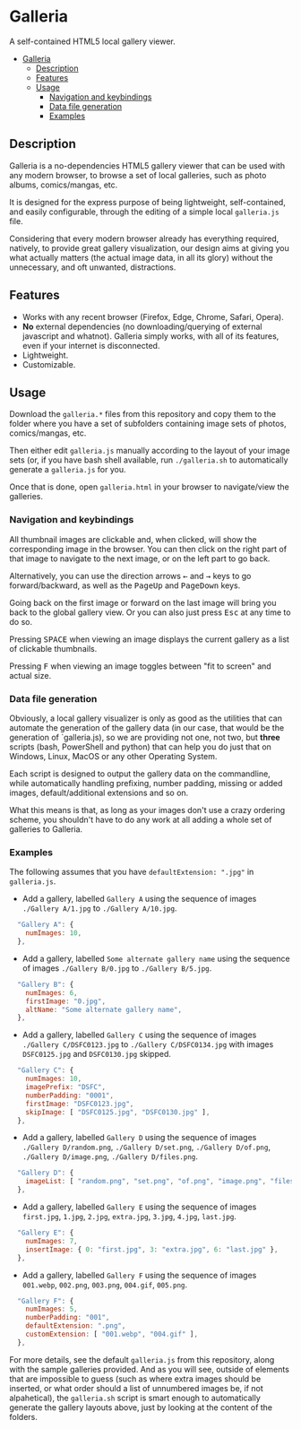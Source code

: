 # Galleria

A self-contained HTML5 local gallery viewer.

- [Galleria](#galleria)
  - [Description](#description)
  - [Features](#features)
  - [Usage](#usage)
    - [Navigation and keybindings](#navigation-and-keybindings)
    - [Data file generation](#data-file-generation)
    - [Examples](#examples)

## Description

Galleria is a no-dependencies HTML5 gallery viewer that can be used with any modern browser,
to browse a set of local galleries, such as photo albums, comics/mangas, etc.

It is designed for the express purpose of being lightweight, self-contained, and easily
configurable, through the editing of a simple local `galleria.js` file.

Considering that every modern browser already has everything required, natively, to provide
great gallery visualization, our design aims at giving you what actually matters (the actual
image data, in all its glory) without the unnecessary, and oft unwanted, distractions.

## Features

- Works with any recent browser (Firefox, Edge, Chrome, Safari, Opera).
- **No** external dependencies (no downloading/querying of external javascript and whatnot).
  Galleria simply works, with all of its features, even if your internet is disconnected.
- Lightweight.
- Customizable.

## Usage

Download the `galleria.*` files from this repository and copy them to the folder where
you have a set of subfolders containing image sets of photos, comics/mangas, etc.

Then either edit `galleria.js` manually according to the layout of your image sets (or, if
you have bash shell available, run `./galleria.sh` to automatically generate a `galleria.js`
for you.

Once that is done, open `galleria.html` in your browser to navigate/view the galleries.

### Navigation and keybindings

All thumbnail images are clickable and, when clicked, will show the corresponding image in
the browser. You can then click on the right part of that image to navigate to the next
image, or on the left part to go back.

Alternatively, you can use the direction arrows <kbd>←</kbd> and <kbd>→</kbd> keys to go
forward/backward, as well as the <kbd>PageUp</kbd> and <kbd>PageDown</kbd> keys.

Going back on the first image or forward on the last image will bring you back to the global
gallery view. Or you can also just press <kbd>Esc</kbd> at any time to do so.

Pressing <kbd>SPACE</kbd> when viewing an image displays the current gallery as a list of
clickable thumbnails.

Pressing <kbd>F</kbd> when viewing an image toggles between "fit to screen" and actual size.

### Data file generation

Obviously, a local gallery visualizer is only as good as the utilities that can automate the
generation of the gallery data (in our case, that would be the generation of `galleria.js),
so we are providing not one, not two, but **three** scripts (bash, PowerShell and python)
that can help you do just that on Windows, Linux, MacOS or any other Operating System.

Each script is designed to output the gallery data on the commandline, while automatically
handling prefixing, number padding, missing or added images, default/additional extensions
and so on.

What this means is that, as long as your images don't use a crazy ordering scheme, you
shouldn't have to do any work at all adding a whole set of galleries to Galleria.

### Examples

The following assumes that you have `defaultExtension: ".jpg"` in `galleria.js`.

- Add a gallery, labelled `Gallery A` using the sequence of images `./Gallery A/1.jpg` to
`./Gallery A/10.jpg`.

```js
  "Gallery A": {
    numImages: 10,
  },
```

- Add a gallery, labelled `Some alternate gallery name` using the sequence of images
  `./Gallery B/0.jpg` to `./Gallery B/5.jpg`.

```js
  "Gallery B": {
    numImages: 6,
    firstImage: "0.jpg",
    altName: "Some alternate gallery name",
  },
```

- Add a gallery, labelled `Gallery C` using the sequence of images `./Gallery C/DSFC0123.jpg`
  to `./Gallery C/DSFC0134.jpg` with images `DSFC0125.jpg` and `DSFC0130.jpg` skipped.

```js
  "Gallery C": {
    numImages: 10,
    imagePrefix: "DSFC",
    numberPadding: "0001",
    firstImage: "DSFC0123.jpg",
    skipImage: [ "DSFC0125.jpg", "DSFC0130.jpg" ],
  },
```

- Add a gallery, labelled `Gallery D` using the sequence of images `./Gallery D/random.png`,
  `./Gallery D/set.png`, `./Gallery D/of.png`, `./Gallery D/image.png`,
  `./Gallery D/files.png`.

```js
  "Gallery D": {
    imageList: [ "random.png", "set.png", "of.png", "image.png", "files.png" ],
  },
```

- Add a gallery, labelled `Gallery E` using the sequence of images `first.jpg`, `1.jpg`,
  `2.jpg`, `extra.jpg`, `3.jpg`, `4.jpg`, `last.jpg`.

```js
  "Gallery E": {
    numImages: 7,
    insertImage: { 0: "first.jpg", 3: "extra.jpg", 6: "last.jpg" },
  },
```

- Add a gallery, labelled `Gallery F` using the sequence of images `001.webp`, `002.png`,
  `003.png`, `004.gif`, `005.png`.

```js
  "Gallery F": {
    numImages: 5,
    numberPadding: "001",
    defaultExtension: ".png",
    customExtension: [ "001.webp", "004.gif" ],
  },
```

For more details, see the default `galleria.js` from this repository, along with the sample
galleries provided. And as you will see, outside of elements that are impossible to guess
(such as where extra images should be inserted, or what order should a list of unnumbered
images be, if not alpahetical), the `galleria.sh` script is smart enough to automatically
generate the gallery layouts above, just by looking at the content of the folders.
